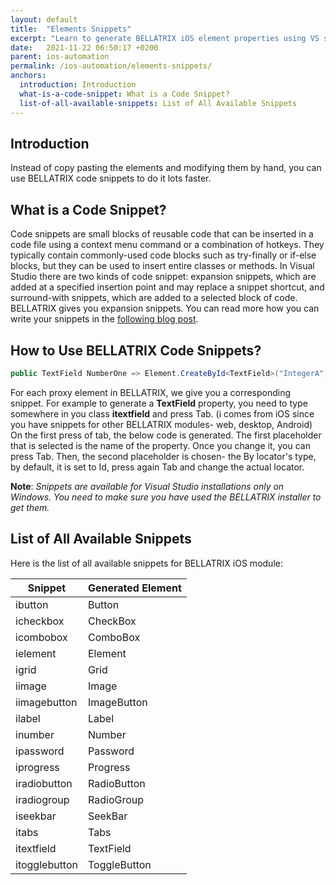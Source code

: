 ```yaml
---
layout: default
title:  "Elements Snippets"
excerpt: "Learn to generate BELLATRIX iOS element properties using VS snippets."
date:   2021-11-22 06:50:17 +0200
parent: ios-automation
permalink: /ios-automation/elements-snippets/
anchors:
  introduction: Introduction
  what-is-a-code-snippet: What is a Code Snippet?
  list-of-all-available-snippets: List of All Available Snippets
---
```

Introduction
-------
Instead of copy pasting the elements and modifying them by hand, you can use BELLATRIX code snippets to do it lots faster.

What is a Code Snippet?
----------------------- 
Code snippets are small blocks of reusable code that can be inserted in a code file using a context menu command or a combination of hotkeys. They typically contain commonly-used code blocks such as try-finally or if-else blocks, but they can be used to insert entire classes or methods. In Visual Studio there are two kinds of code snippet: expansion snippets, which are added at a specified insertion point and may replace a snippet shortcut, and surround-with snippets, which are added to a selected block of code.
BELLATRIX gives you expansion snippets. You can read more how you can write your snippets in the [following blog post](https://www.automatetheplanet.com/visual-studio-code-snippets/).

How to Use BELLATRIX Code Snippets?
-----------------------------------
```csharp
public TextField NumberOne => Element.CreateById<TextField>("IntegerA");
```
For each proxy element in BELLATRIX, we give you a corresponding snippet. For example to generate a **TextField** property, you need to type somewhere in you class **itextfield** and press Tab. (i comes from iOS since you have snippets for other BELLATRIX modules- web, desktop, Android) On the first press of tab, the below code is generated. The first placeholder that is selected is the name of the property. Once you change it, you can press Tab. Then, the second placeholder is chosen- the By locator's type, by default, it is set to Id, press again Tab and change the actual locator.

**Note**: *Snippets are available for Visual Studio installations only on Windows. You need to make sure you have used the BELLATRIX installer to get them.*

List of All Available Snippets
------------------------------
Here is the list of all available snippets for BELLATRIX iOS module:

Snippet | Generated Element
------------ | -------------
ibutton | Button
icheckbox | CheckBox
icombobox | ComboBox
ielement | Element
igrid | Grid
iimage | Image
iimagebutton | ImageButton
ilabel | Label
inumber | Number
ipassword | Password
iprogress | Progress
iradiobutton | RadioButton
iradiogroup | RadioGroup
iseekbar | SeekBar
itabs | Tabs
itextfield | TextField
itogglebutton | ToggleButton

